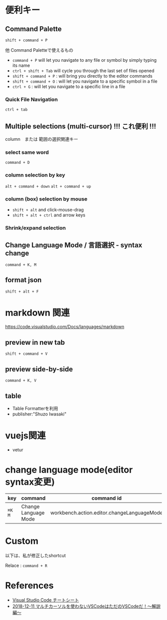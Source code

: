 # 便利キー

## Command Palette

`shift + command + P`

他 Command Paletteで使えるもの

+ `command + P` will let you navigate to any file or symbol by simply typing its name
+ `ctrl + shift + Tab` will cycle you through the last set of files opened
+ `shift + command + P` : will bring you directly to the editor commands
+ `shift + command + O` : will let you navigate to a specific symbol in a file
+ `ctrl + G` : will let you navigate to a specific line in a file

### Quick File Navigation

`ctrl + tab`

## Multiple selections (multi-cursor) !!! これ便利 !!!

column　または 範囲の選択関連キー

### select same word

`command + D` 

### column selection by key

`alt + command + down`
`alt + command + up`


### column (box) selection by mouse

* `shift + alt` and click-mouse-drag
* `shift + alt + ctrl` and arrow keys

### Shrink/expand selection


## Change Language Mode / 言語選択 - syntax change

`command + K, M`

## format json

`shift + alt + F`


# markdown 関連

<https://code.visualstudio.com/Docs/languages/markdown>

## preview in new tab 

`shift + command + V`

## preview side-by-side 

`command + K, V`

## table

+ Table Formatterを利用
+ publisher:"Shuzo Iwasaki"


# vuejs関連

* vetur

# change language mode(editor syntax変更)
| key  | command              | command id                                 |
|------|----------------------|--------------------------------------------|
| `⌘K M` | Change Language Mode | workbench.action.editor.changeLanguageMode |

# Custom

以下は、私が修正したshortcut

Relace : `command + R`


# References

+ [Visual Studio Code チートシート](http://qiita.com/aoinu/items/681f932ce0b162cd9520)
+ [2018-12-11 マルチカーソルを使わないVSCodeはただのVSCodeだ！〜解説編〜](http://mugi1.hateblo.jp/entry/2018/12/11/215808)